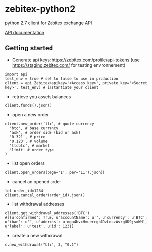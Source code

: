 # zebitex-python2
python 2.7 client for Zebitex exchange API

[API documentation](https://doc.zebitex.com/)

## Getting started

* Generate api keys: https://zebitex.com/profile/api-tokens (use https://staging.zebitex.com/ for testing environnement)

```
import api
test_env = true # set to false to use in production
client = api.Zebitex(apikey='<Access key>', private_key='<Secret key>', test_env) # instantiate your client
```

* retrieve you assets balances
```
client.funds().json()
```

* open a new order
```
client.new_order('ltc', # quote currency
  'btc', # base currency
  'ask', # order side (bid or ask)
  '0.321', # price
  '0.123', # volume
  'ltcbtc', # market
  'limit' # order type
)
```

* list open orders
```
client.open_orders(page='1', per='11').json()
```

* cancel an opened order
```
let order_id=1234
client.cancel_order(order_id).json()
```

* list withdrawal addresses
```
client.get_withdrawal_addresses('BTC')
#[{u'confirmed': True, u'accountName': u'', u'currency': u'BTC', u'iban': u'', u'address': u'mga4bvcHmuercgoADzLoszAvrgUD9jsxWH', u'label': u'test', u'id': 123}]

```

* create a new withdrawal
```
c.new_withdrawal("btc", 3, "0.1")
```


